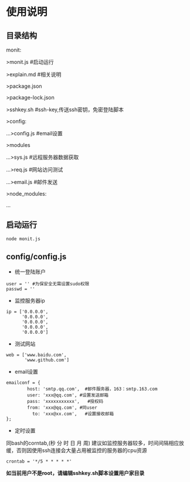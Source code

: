 # 使用说明

## 目录结构

monit:

 \>monit.js  #启动运行

 \>explain.md #相关说明

 \>package.json 

 \>package-lock.json

 \>sshkey.sh #ssh-key,传送ssh密钥，免密登陆脚本

 \>config:
 
 ...\>config.js #email设置

 \>modules    
 
 ...\>sys.js  #远程服务器数据获取

 ...\>req.js #网站访问测试

 ...\>email.js  #邮件发送

 \>node_modules:
  
  ...


## 启动运行

```
node monit.js
```

## config/config.js

* 统一登陆账户

```
user = '' #为保安全无需设置sudo权限
passwd = ''
```

* 监控服务器ip


```
ip = ['0.0.0.0',
      '0.0.0.0',
      '0.0.0.0',
      '0.0.0.0',
      '0.0.0.0']

```

* 测试网站

```
web = ['www.baidu.com',
       'www.github.com']
```

* email设置

```
emailconf = {
        host: 'smtp.qq.com',  #邮件服务器，163：smtp.163.com
        user: 'xxx@qq.com', #设置发送邮箱
        pass: 'xxxxxxxxxxx',   #授权码
        from: 'xxx@qq.com', #同user
          to: 'xxx@xx.com',   #设置接收邮箱
};
```

* 定时设置

同bash的corntab,(秒 分 时 日 月 周) 建议如监控服务器较多，时间间隔相应放缓，否则因使用ssh连接会大量占用被监控的服务器的cpu资源

```
crontab = '*/5 * * * * *'

```

**如当前用户不是root，请编辑sshkey.sh脚本设置用户家目录**
